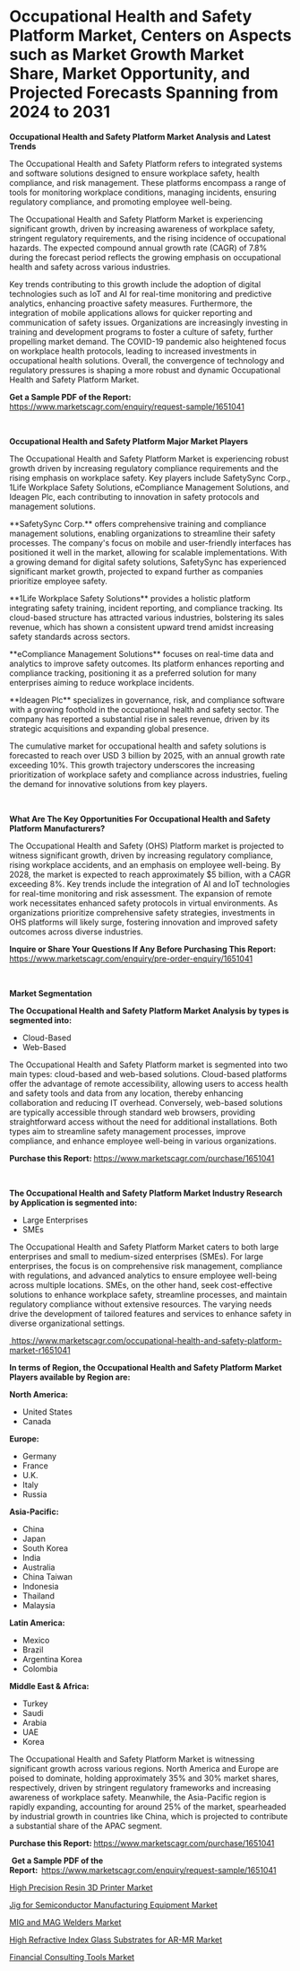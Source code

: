 <p><h1>Occupational Health and Safety Platform Market, Centers on Aspects such as Market Growth Market Share, Market Opportunity, and Projected Forecasts Spanning from 2024 to 2031</h1></p><p><strong>Occupational Health and Safety Platform Market Analysis and Latest Trends</strong></p>
<p><p>The Occupational Health and Safety Platform refers to integrated systems and software solutions designed to ensure workplace safety, health compliance, and risk management. These platforms encompass a range of tools for monitoring workplace conditions, managing incidents, ensuring regulatory compliance, and promoting employee well-being.</p><p>The Occupational Health and Safety Platform Market is experiencing significant growth, driven by increasing awareness of workplace safety, stringent regulatory requirements, and the rising incidence of occupational hazards. The expected compound annual growth rate (CAGR) of 7.8% during the forecast period reflects the growing emphasis on occupational health and safety across various industries. </p><p>Key trends contributing to this growth include the adoption of digital technologies such as IoT and AI for real-time monitoring and predictive analytics, enhancing proactive safety measures. Furthermore, the integration of mobile applications allows for quicker reporting and communication of safety issues. Organizations are increasingly investing in training and development programs to foster a culture of safety, further propelling market demand. The COVID-19 pandemic also heightened focus on workplace health protocols, leading to increased investments in occupational health solutions. Overall, the convergence of technology and regulatory pressures is shaping a more robust and dynamic Occupational Health and Safety Platform Market.</p></p>
<p><strong>Get a Sample PDF of the Report:&nbsp;</strong> <a href="https://www.marketscagr.com/enquiry/request-sample/1651041?utm_campaign=1869&utm_medium=2&utm_source=Github&utm_content=ia&utm_term=08122024&utm_id=occupational-health-and-safety-platform">https://www.marketscagr.com/enquiry/request-sample/1651041</a></p>
<p>&nbsp;</p>
<p><strong>Occupational Health and Safety Platform Major Market Players</strong></p>
<p><p>The Occupational Health and Safety Platform Market is experiencing robust growth driven by increasing regulatory compliance requirements and the rising emphasis on workplace safety. Key players include SafetySync Corp., 1Life Workplace Safety Solutions, eCompliance Management Solutions, and Ideagen Plc, each contributing to innovation in safety protocols and management solutions.</p><p>**SafetySync Corp.** offers comprehensive training and compliance management solutions, enabling organizations to streamline their safety processes. The company's focus on mobile and user-friendly interfaces has positioned it well in the market, allowing for scalable implementations. With a growing demand for digital safety solutions, SafetySync has experienced significant market growth, projected to expand further as companies prioritize employee safety.</p><p>**1Life Workplace Safety Solutions** provides a holistic platform integrating safety training, incident reporting, and compliance tracking. Its cloud-based structure has attracted various industries, bolstering its sales revenue, which has shown a consistent upward trend amidst increasing safety standards across sectors.</p><p>**eCompliance Management Solutions** focuses on real-time data and analytics to improve safety outcomes. Its platform enhances reporting and compliance tracking, positioning it as a preferred solution for many enterprises aiming to reduce workplace incidents.</p><p>**Ideagen Plc** specializes in governance, risk, and compliance software with a growing foothold in the occupational health and safety sector. The company has reported a substantial rise in sales revenue, driven by its strategic acquisitions and expanding global presence.</p><p>The cumulative market for occupational health and safety solutions is forecasted to reach over USD 3 billion by 2025, with an annual growth rate exceeding 10%. This growth trajectory underscores the increasing prioritization of workplace safety and compliance across industries, fueling the demand for innovative solutions from key players.</p></p>
<p>&nbsp;</p>
<p><strong>What Are The Key Opportunities For Occupational Health and Safety Platform Manufacturers?</strong></p>
<p><p>The Occupational Health and Safety (OHS) Platform market is projected to witness significant growth, driven by increasing regulatory compliance, rising workplace accidents, and an emphasis on employee well-being. By 2028, the market is expected to reach approximately $5 billion, with a CAGR exceeding 8%. Key trends include the integration of AI and IoT technologies for real-time monitoring and risk assessment. The expansion of remote work necessitates enhanced safety protocols in virtual environments. As organizations prioritize comprehensive safety strategies, investments in OHS platforms will likely surge, fostering innovation and improved safety outcomes across diverse industries.</p></p>
<p><strong>Inquire or Share Your Questions If Any Before Purchasing This Report:</strong> <a href="https://www.marketscagr.com/enquiry/pre-order-enquiry/1651041?utm_campaign=1869&utm_medium=2&utm_source=Github&utm_content=ia&utm_term=08122024&utm_id=occupational-health-and-safety-platform">https://www.marketscagr.com/enquiry/pre-order-enquiry/1651041</a></p>
<p>&nbsp;</p>
<p><strong>Market Segmentation</strong></p>
<p><strong>The Occupational Health and Safety Platform Market Analysis by types is segmented into:</strong></p>
<p><ul><li>Cloud-Based</li><li>Web-Based</li></ul></p>
<p><p>The Occupational Health and Safety Platform market is segmented into two main types: cloud-based and web-based solutions. Cloud-based platforms offer the advantage of remote accessibility, allowing users to access health and safety tools and data from any location, thereby enhancing collaboration and reducing IT overhead. Conversely, web-based solutions are typically accessible through standard web browsers, providing straightforward access without the need for additional installations. Both types aim to streamline safety management processes, improve compliance, and enhance employee well-being in various organizations.</p></p>
<p><strong>Purchase this Report:&nbsp;</strong><a href="https://www.marketscagr.com/purchase/1651041?utm_campaign=1869&utm_medium=2&utm_source=Github&utm_content=ia&utm_term=08122024&utm_id=occupational-health-and-safety-platform">https://www.marketscagr.com/purchase/1651041</a></p>
<p>&nbsp;</p>
<p><strong>The Occupational Health and Safety Platform Market Industry Research by Application is segmented into:</strong></p>
<p><ul><li>Large Enterprises</li><li>SMEs</li></ul></p>
<p><p>The Occupational Health and Safety Platform Market caters to both large enterprises and small to medium-sized enterprises (SMEs). For large enterprises, the focus is on comprehensive risk management, compliance with regulations, and advanced analytics to ensure employee well-being across multiple locations. SMEs, on the other hand, seek cost-effective solutions to enhance workplace safety, streamline processes, and maintain regulatory compliance without extensive resources. The varying needs drive the development of tailored features and services to enhance safety in diverse organizational settings.</p></p>
<p><a href="https://www.marketscagr.com/occupational-health-and-safety-platform-market-r1651041?utm_campaign=1869&utm_medium=2&utm_source=Github&utm_content=ia&utm_term=08122024&utm_id=occupational-health-and-safety-platform">&nbsp;https://www.marketscagr.com/occupational-health-and-safety-platform-market-r1651041</a></p>
<p><strong>In terms of Region, the Occupational Health and Safety Platform Market Players available by Region are:</strong></p>
<p>
    <p> <strong> North America: </strong>
        <ul>
            <li>United States</li>
            <li>Canada</li>
        </ul>
        </p> 
    <p> <strong> Europe: </strong>
        <ul>
            <li>Germany</li>
            <li>France</li>
            <li>U.K.</li>
            <li>Italy</li>
            <li>Russia</li>
        </ul>
        </p> 
    <p> <strong> Asia-Pacific: </strong>
        <ul>
            <li>China</li>
            <li>Japan</li>
            <li>South Korea</li>
            <li>India</li>
            <li>Australia</li>
            <li>China Taiwan</li>
            <li>Indonesia</li>
            <li>Thailand</li>
            <li>Malaysia</li>
        </ul>
        </p> 
    <p> <strong> Latin America: </strong>
        <ul>
            <li>Mexico</li>
            <li>Brazil</li>
            <li>Argentina Korea</li>
            <li>Colombia</li>
        </ul>
        </p> 
    <p> <strong> Middle East & Africa: </strong>
        <ul>
            <li>Turkey</li>
            <li>Saudi</li>
            <li>Arabia</li>
            <li>UAE</li>
            <li>Korea</li>
        </ul>
    </p>
    </p>
<p><p>The Occupational Health and Safety Platform Market is witnessing significant growth across various regions. North America and Europe are poised to dominate, holding approximately 35% and 30% market shares, respectively, driven by stringent regulatory frameworks and increasing awareness of workplace safety. Meanwhile, the Asia-Pacific region is rapidly expanding, accounting for around 25% of the market, spearheaded by industrial growth in countries like China, which is projected to contribute a substantial share of the APAC segment.</p></p>
<p><strong>Purchase this Report: </strong><a href="https://www.marketscagr.com/purchase/1651041?utm_campaign=1869&utm_medium=2&utm_source=Github&utm_content=ia&utm_term=08122024&utm_id=occupational-health-and-safety-platform">https://www.marketscagr.com/purchase/1651041</a></p>
<p>&nbsp;<strong>Get a Sample PDF of the Report:&nbsp;&nbsp;</strong><a href="https://www.marketscagr.com/enquiry/request-sample/1651041?utm_campaign=1869&utm_medium=2&utm_source=Github&utm_content=ia&utm_term=08122024&utm_id=occupational-health-and-safety-platform">https://www.marketscagr.com/enquiry/request-sample/1651041</a></p>
<p><strong></strong></p>
<p><p><a href="https://www.linkedin.com/pulse/high-precision-resin-3d-printer-market-research-industry-huete?utm_campaign=1869&utm_medium=2&utm_source=Github&utm_content=ia&utm_term=08122024&utm_id=occupational-health-and-safety-platform">High Precision Resin 3D Printer Market</a></p><p><a href="https://www.linkedin.com/pulse/compreh-proposis-fbaif?utm_campaign=1869&utm_medium=2&utm_source=Github&utm_content=ia&utm_term=08122024&utm_id=occupational-health-and-safety-platform">Jig for Semiconductor Manufacturing Equipment Market</a></p><p><a href="https://www.linkedin.com/pulse/revenue-analysis-demand-forecast-mig-mag-welders-115-8ofie?utm_campaign=1869&utm_medium=2&utm_source=Github&utm_content=ia&utm_term=08122024&utm_id=occupational-health-and-safety-platform">MIG and MAG Welders Market</a></p><p><a href="https://www.linkedin.com/pulse/high-refractive-index-glass-substrates-ar-mr-market-spectrum-zvwce?utm_campaign=1869&utm_medium=2&utm_source=Github&utm_content=ia&utm_term=08122024&utm_id=occupational-health-and-safety-platform">High Refractive Index Glass Substrates for AR-MR Market</a></p><p><a href="https://github.com/provorikovar/Market-Research-Report-List-6/blob/main/financial-consulting-tools-market.md?utm_campaign=1869&utm_medium=2&utm_source=Github&utm_content=ia&utm_term=08122024&utm_id=occupational-health-and-safety-platform">Financial Consulting Tools Market</a></p></p>